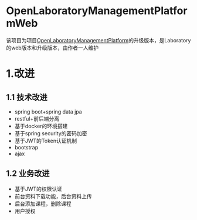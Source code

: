# OpenLaboratoryManagementPlatformWeb
该项目为项目[OpenLaboratoryManagementPlatform](https://github.com/jcNaruto/OpenLaboratoryManagementPlatform)的升级版本，是Laboratory的web版本和升级版本，由作者一人维护

# 1.改进
## 1.1 技术改进
- spring boot+spring data jpa
- restful+前后端分离
- 基于docker的环境搭建
- 基于spring security的密码加密
- 基于JWT的Token认证机制
- bootstrap
- ajax
## 1.2 业务改进
- 基于JWT的权限认证
- 前台资料下载功能，后台资料上传
- 后台添加课程，删除课程
- 用户授权
